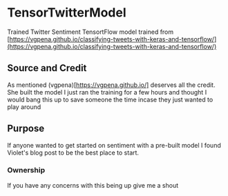 # TensorTwitterModel
Trained Twitter Sentiment TensortFlow model trained from [https://vgpena.github.io/classifying-tweets-with-keras-and-tensorflow/](https://vgpena.github.io/classifying-tweets-with-keras-and-tensorflow/)

## Source and Credit
As mentioned (vgpena)[https://vgpena.github.io/] deserves all the credit. She built the model I just ran the training for a few hours and thought I would bang this up to save someone the time incase they just wanted to play around

## Purpose

If anyone wanted to get started on sentiment with a pre-built model I found Violet's blog post to be the best place to start.

### Ownership

If you have any concerns with this being up give me a shout
